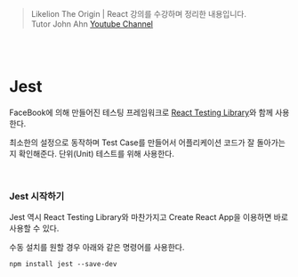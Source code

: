 > Likelion The Origin | React 강의를 수강하며 정리한 내용입니다.<br/> Tutor John Ahn [Youtube Channel](https://www.youtube.com/channel/UCFyXA9x8lpL3EYWeYhj4C4Q)

<br/>
<br/>

# Jest

FaceBook에 의해 만들어진 테스팅 프레임워크로 [React Testing Library](https://github.com/da-in/TIL/blob/main/React/ReactTestingLibrary.md)와 함께 사용한다.

최소한의 설정으로 동작하며 Test Case를 만들어서 어플리케이션 코드가 잘 돌아가는지 확인해준다.
단위(Unit) 테스트를 위해 사용한다.

<br/>

### Jest 시작하기

Jest 역시 React Testing Library와 마찬가지고 Create React App을 이용하면 바로 사용할 수 있다.

수동 설치를 원할 경우 아래와 같은 명령어를 사용한다.

```
npm install jest --save-dev
```

